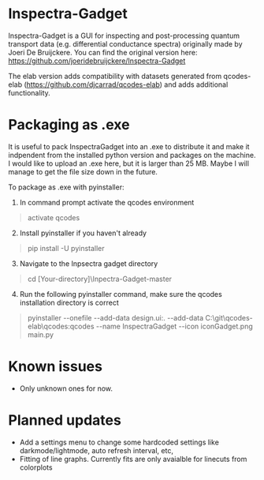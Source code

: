 # Inspectra-Gadget
Inspectra-Gadget is a GUI for inspecting and post-processing quantum transport data (e.g. differential conductance spectra) originally made by Joeri De Bruijckere. You can find the original version here: https://github.com/joeridebruijckere/Inspectra-Gadget

The elab version adds compatibility with datasets generated from qcodes-elab (https://github.com/djcarrad/qcodes-elab) and adds additional functionality.


# Packaging as .exe
It is useful to pack InspectraGadget into an .exe to distribute it and make it indpendent from the installed python version and packages on the machine. I would like to upload an .exe here, but it is larger than 25 MB. Maybe I will manage to get the file size down in the future.

To package as .exe with pyinstaller:

1. In command prompt activate the qcodes environment
> activate qcodes

2. Install pyinstaller if you haven't already
> pip install -U pyinstaller

3. Navigate to the Inpsectra gadget directory
> cd [Your-directory]\Inpectra-Gadget-master

4. Run the following pyinstaller command, make sure the qcodes installation directory is correct
>pyinstaller --onefile --add-data design.ui:. --add-data C:\git\qcodes-elab\qcodes:qcodes --name InspectraGadget --icon iconGadget.png main.py

# Known issues
* Only unknown ones for now.

# Planned updates
* Add a settings menu to change some hardcoded settings like darkmode/lightmode, auto refresh interval, etc,
* Fitting of line graphs. Currently fits are only avaialble for linecuts from colorplots



